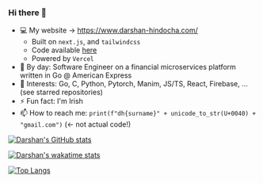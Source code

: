 ### Hi there 👋

- 💻 My website -> https://www.darshan-hindocha.com/
  - Built on `next.js`, and `tailwindcss`
  - Code available [here](https://github.com/darshan-hindocha/darshanhindocha)
  - Powered by `Vercel`
- 🔭 By day: Software Engineer on a financial microservices platform written in Go @ American Express
- 🧠 Interests: Go, C, Python, Pytorch, Manim, JS/TS, React, Firebase, ... (see starred repositories)
- ⚡ Fun fact: I'm Irish
- 📫 How to reach me: `print(f"dh{surname}" + unicode_to_str(U+0040) + "gmail.com")` (<- not actual code!)


[![Darshan's GitHub stats](https://github-readme-stats.vercel.app/api?username=darshan-hindocha&count_private=true&show_icons=true&theme=radical)](https://github.com/anuraghazra/github-readme-stats)


[![Darshan's wakatime stats](http://github-readme-stats.vercel.app/api/wakatime?username=dhashcode&layout=compact&theme=radical)](https://github.com/anuraghazra/github-readme-stats)


[![Top Langs](https://github-readme-stats.vercel.app/api/top-langs/?username=darshan-hindocha&count_private=true&theme=radical)](https://github.com/anuraghazra/github-readme-stats)


